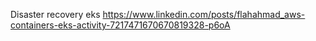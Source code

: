 Disaster recovery eks
https://www.linkedin.com/posts/flahahmad_aws-containers-eks-activity-7217471670670819328-p6oA

